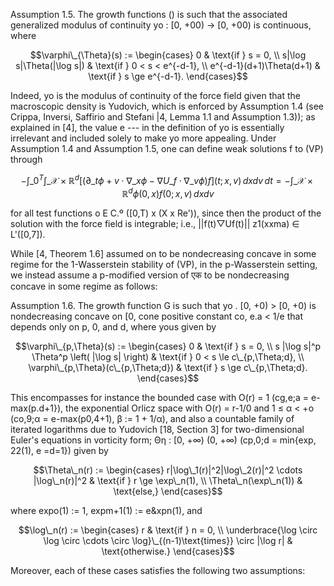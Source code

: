 Assumption 1.5. The growth functions () is such that the associated generalized modulus of continuity yo : [0, +00) -> [0, +00) is continuous, where

$$\varphi\_{\Theta}(s) := \begin{cases} 0 & \text{if } s = 0, \\ s|\log s|\Theta(|\log s|) & \text{if } 0 < s < e^{-d-1}, \\ e^{-d-1}(d+1)\Theta(d+1) & \text{if } s \ge e^{-d-1}. \end{cases}$$

Indeed, yo is the modulus of continuity of the force field given that the macroscopic density is Yudovich, which is enforced by Assumption 1.4 (see Crippa, Inversi, Saffirio and Stefani |4, Lemma 1.1 and Assumption 1.3)); as explained in [4], the value e --- in the definition of yo is essentially irrelevant and included solely to make yo more appealing. Under Assumption 1.4 and Assumption 1.5, one can define weak solutions f to (VP) through

$$-\int\_0^T \int\_{\mathcal{X}\times\mathbb{R}^d} \left[ \left( \partial\_t \phi + v \cdot \nabla\_x \phi - \nabla U\_f \cdot \nabla\_v \phi \right) f \right](t; x, v) \, dxdv \, dt = -\int\_{\mathcal{X}\times\mathbb{R}^d} \phi(0, x) f(0; x, v) \, dxdv$$

for all test functions o E C.º ([0,T) x (X x Re')), since then the product of the solution with the force field is integrable; i.e., ||f(t)▽Uf(t)|| z1(xxma) ∈ L'([0,7]).

While [4, Theorem 1.6] assumed on to be nondecreasing concave in some regime for the 1-Wasserstein stability of (VP), in the p-Wasserstein setting, we instead assume a p-modified version of एक to be nondecreasing concave in some regime as follows:

Assumption 1.6. The growth function G is such that yo . [0, +0) > [0, +0) is nondecreasing concave on [0, cone positive constant co, e.a < 1/e that depends only on p, 0, and d, where yous given by

$$\varphi\_{p,\Theta}(s) := \begin{cases} 0 & \text{if } s = 0, \\ s |\log s|^p \Theta^p \left( |\log s| \right) & \text{if } 0 < s \le c\_{p,\Theta;d}, \\ \varphi\_{p,\Theta}(c\_{p,\Theta;d}) & \text{if } s \ge c\_{p,\Theta;d}. \end{cases}$$

This encompasses for instance the bounded case with O(r) = 1 (cg,e;a = e-max(p.d+1}), the exponential Orlicz space with O(r) = r-1/0 and 1 ≤ α < +ο (co,9;α = e-max(p0,4+1), β := 1 + 1/α), and also a countable family of iterated logarithms due to Yudovich [18, Section 3] for two-dimensional Euler's equations in vorticity form; Θη : [0, +∞) (0, +∞) (cp,0;d = min{exp, 22(1), e =d=1}) given by

$$\Theta\_n(r) := \begin{cases} r|\log\_1(r)|^2|\log\_2(r)|^2 \cdots |\log\_n(r)|^2 & \text{if } r \ge \exp\_n(1), \\ \Theta\_n(\exp\_n(1)) & \text{else,} \end{cases}$$

where expo(1) := 1, expm+1(1) := e&xpn(1), and

$$\log\_n(r) := \begin{cases} r & \text{if } n = 0, \\ \underbrace{\log \circ \log \circ \cdots \circ \log}\_{(n-1)\text{times}} \circ |\log r| & \text{otherwise.} \end{cases}$$

Moreover, each of these cases satisfies the following two assumptions: